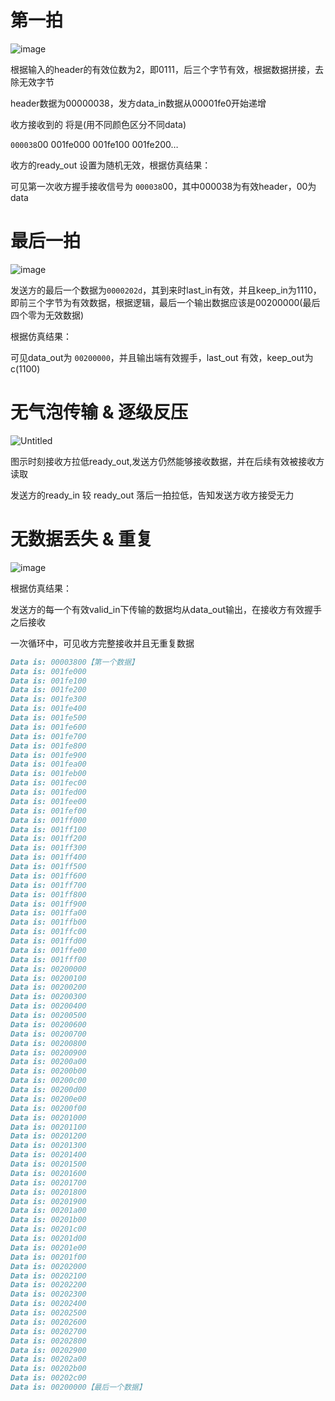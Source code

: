 # 第一拍

![image](https://github.com/ljqljqljq8/test/assets/118333395/446bc026-8931-45b6-8adf-22e1f467ae44)

根据输入的header的有效位数为2，即0111，后三个字节有效，根据数据拼接，去除无效字节

header数据为00000038，发方data_in数据从00001fe0开始递增

收方接收到的 将是(用不同颜色区分不同data)

`000038`00  001fe000  001fe100  001fe200…

收方的ready_out 设置为随机无效，根据仿真结果：

可见第一次收方握手接收信号为 `000038`00，其中000038为有效header，00为data

# 最后一拍

![image](https://github.com/ljqljqljq8/test/assets/118333395/3ffd6675-49ef-4137-8abf-b30d899a9971)

发送方的最后一个数据为`0000202d`，其到来时last_in有效，并且keep_in为1110，即前三个字节为有效数据，根据逻辑，最后一个输出数据应该是00200000(最后四个零为无效数据)

根据仿真结果：

可见data_out为 `00200000`，并且输出端有效握手，last_out 有效，keep_out为c(1100)

# 无气泡传输 & 逐级反压

![Untitled](https://prod-files-secure.s3.us-west-2.amazonaws.com/e986544c-e205-431e-a304-1609de685016/66f004d8-f250-483c-bcca-e900f147d0ec/Untitled.png)

图示时刻接收方拉低ready_out,发送方仍然能够接收数据，并在后续有效被接收方读取

发送方的ready_in 较 ready_out 落后一拍拉低，告知发送方收方接受无力

# 无数据丢失 & 重复

![image](https://github.com/ljqljqljq8/test/assets/118333395/a6c30171-7b5c-4bab-921f-64539cedb3da)

根据仿真结果：

发送方的每一个有效valid_in下传输的数据均从data_out输出，在接收方有效握手之后接收

一次循环中，可见收方完整接收并且无重复数据

```markdown
Data is: 00003800【第一个数据】
Data is: 001fe000
Data is: 001fe100
Data is: 001fe200
Data is: 001fe300
Data is: 001fe400
Data is: 001fe500
Data is: 001fe600
Data is: 001fe700
Data is: 001fe800
Data is: 001fe900
Data is: 001fea00
Data is: 001feb00
Data is: 001fec00
Data is: 001fed00
Data is: 001fee00
Data is: 001fef00
Data is: 001ff000
Data is: 001ff100
Data is: 001ff200
Data is: 001ff300
Data is: 001ff400
Data is: 001ff500
Data is: 001ff600
Data is: 001ff700
Data is: 001ff800
Data is: 001ff900
Data is: 001ffa00
Data is: 001ffb00
Data is: 001ffc00
Data is: 001ffd00
Data is: 001ffe00
Data is: 001fff00
Data is: 00200000
Data is: 00200100
Data is: 00200200
Data is: 00200300
Data is: 00200400
Data is: 00200500
Data is: 00200600
Data is: 00200700
Data is: 00200800
Data is: 00200900
Data is: 00200a00
Data is: 00200b00
Data is: 00200c00
Data is: 00200d00
Data is: 00200e00
Data is: 00200f00
Data is: 00201000
Data is: 00201100
Data is: 00201200
Data is: 00201300
Data is: 00201400
Data is: 00201500
Data is: 00201600
Data is: 00201700
Data is: 00201800
Data is: 00201900
Data is: 00201a00
Data is: 00201b00
Data is: 00201c00
Data is: 00201d00
Data is: 00201e00
Data is: 00201f00
Data is: 00202000
Data is: 00202100
Data is: 00202200
Data is: 00202300
Data is: 00202400
Data is: 00202500
Data is: 00202600
Data is: 00202700
Data is: 00202800
Data is: 00202900
Data is: 00202a00
Data is: 00202b00
Data is: 00202c00
Data is: 00200000【最后一个数据】
```
